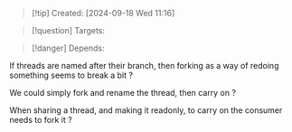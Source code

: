 
>[!tip] Created: [2024-09-18 Wed 11:16]

>[!question] Targets: 

>[!danger] Depends: 

If threads are named after their branch, then forking as a way of redoing something seems to break a bit ?

We could simply fork and rename the thread, then carry on ? 

When sharing a thread, and making it readonly, to carry on the consumer needs to fork it ?